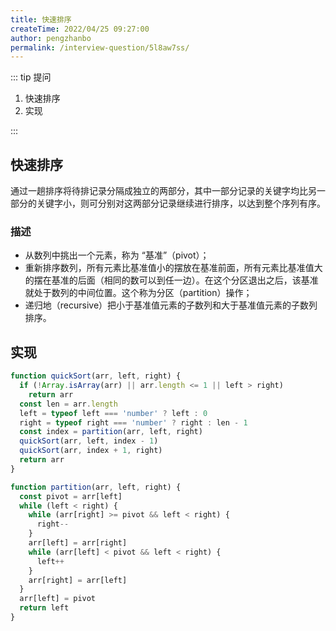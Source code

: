 ```yaml
---
title: 快速排序
createTime: 2022/04/25 09:27:00
author: pengzhanbo
permalink: /interview-question/5l8aw7ss/
---
```


::: tip 提问

1. 快速排序
2. 实现

:::

## 快速排序

通过一趟排序将待排记录分隔成独立的两部分，其中一部分记录的关键字均比另一部分的关键字小，则可分别对这两部分记录继续进行排序，以达到整个序列有序。

### 描述

- 从数列中挑出一个元素，称为 “基准”（pivot）；
- 重新排序数列，所有元素比基准值小的摆放在基准前面，所有元素比基准值大的摆在基准的后面（相同的数可以到任一边）。在这个分区退出之后，该基准就处于数列的中间位置。这个称为分区（partition）操作；
- 递归地（recursive）把小于基准值元素的子数列和大于基准值元素的子数列排序。

## 实现

```js
function quickSort(arr, left, right) {
  if (!Array.isArray(arr) || arr.length <= 1 || left > right)
    return arr
  const len = arr.length
  left = typeof left === 'number' ? left : 0
  right = typeof right === 'number' ? right : len - 1
  const index = partition(arr, left, right)
  quickSort(arr, left, index - 1)
  quickSort(arr, index + 1, right)
  return arr
}

function partition(arr, left, right) {
  const pivot = arr[left]
  while (left < right) {
    while (arr[right] >= pivot && left < right) {
      right--
    }
    arr[left] = arr[right]
    while (arr[left] < pivot && left < right) {
      left++
    }
    arr[right] = arr[left]
  }
  arr[left] = pivot
  return left
}
```
